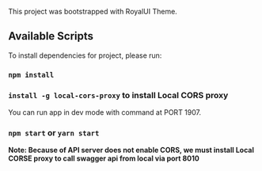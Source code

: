 This project was bootstrapped with RoyalUI Theme.

## Available Scripts

To install dependencies for project, please run:

### `npm install`

### `install -g local-cors-proxy` to install Local CORS proxy

You can run app in dev mode with command at PORT 1907.

### `npm start` or `yarn start`

**Note: Because of API server does not enable CORS, we must install Local CORSE proxy to call swagger api from local via port 8010**
